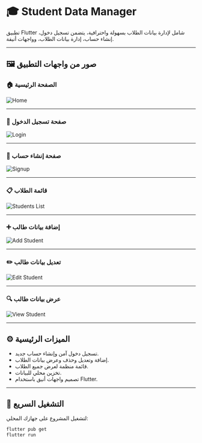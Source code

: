 
# 🎓 Student Data Manager

تطبيق Flutter شامل لإدارة بيانات الطلاب بسهولة واحترافية، يتضمن تسجيل دخول، إنشاء حساب، إدارة بيانات الطلاب، وواجهات أنيقة.

---

## 🖼️ صور من واجهات التطبيق

### 🏠 الصفحة الرئيسية
![Home](screenshots/home.png)

---

### 🔐 صفحة تسجيل الدخول
![Login](screenshots/login.png)

---

### 📝 صفحة إنشاء حساب
![Signup](screenshots/signup.png)

---

### 📋 قائمة الطلاب
![Students List](screenshots/students_list.png)

---

### ➕ إضافة بيانات طالب
![Add Student](screenshots/add_student.png)

---

### ✏️ تعديل بيانات طالب
![Edit Student](screenshots/edit_student.png)

---

### 🔍 عرض بيانات طالب
![View Student](screenshots/view_student.png)

---

## ⚙️ الميزات الرئيسية

- تسجيل دخول آمن وإنشاء حساب جديد.
- إضافة وتعديل وحذف وعرض بيانات الطلاب.
- قائمة منظمة لعرض جميع الطلاب.
- تخزين محلي للبيانات.
- تصميم واجهات أنيق باستخدام Flutter.

---

## 🚀 التشغيل السريع

لتشغيل المشروع على جهازك المحلي:

```bash
flutter pub get
flutter run
